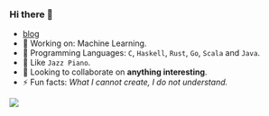 ### Hi there 👋
- [blog](https://ireina7.github.io/base)
- 🔭 Working on: Machine Learning.
- 🌱 Programming Languages: `C`, `Haskell`, `Rust`, `Go`, `Scala` and `Java`.
- 🎸 Like `Jazz Piano`.
- 👯 Looking to collaborate on **anything interesting**.
- ⚡ Fun facts: *What I cannot create, I do not understand.*  

[![](https://github-readme-stats.vercel.app/api/top-langs/?username=ireina7&layout=compact)](https://github.com/ireina7)



<!--
### Repository structure
My whole github's structure, please refer to [this](./Index.org).

**ireina7/ireina7** is a ✨ _special_ ✨ repository because its `README.md` (this file) appears on your GitHub profile.

Here are some ideas to get you started:

- 🔭 I’m currently working on ...
- 🌱 I’m currently learning ...
- 👯 I’m looking to collaborate on ...
- 🤔 I’m looking for help with ...
- 💬 Ask me about ...
- 📫 How to reach me: ...
- 😄 Pronouns: ...
- ⚡ Fun fact: ...
-->
